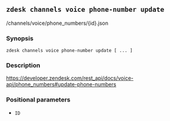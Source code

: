 ## `zdesk channels voice phone-number update`

/channels/voice/phone_numbers/{id}.json

### Synopsis

    zdesk channels voice phone-number update [ ... ]

### Description

https://developer.zendesk.com/rest_api/docs/voice-api/phone_numbers#update-phone-numbers

### Positional parameters

* `ID`

